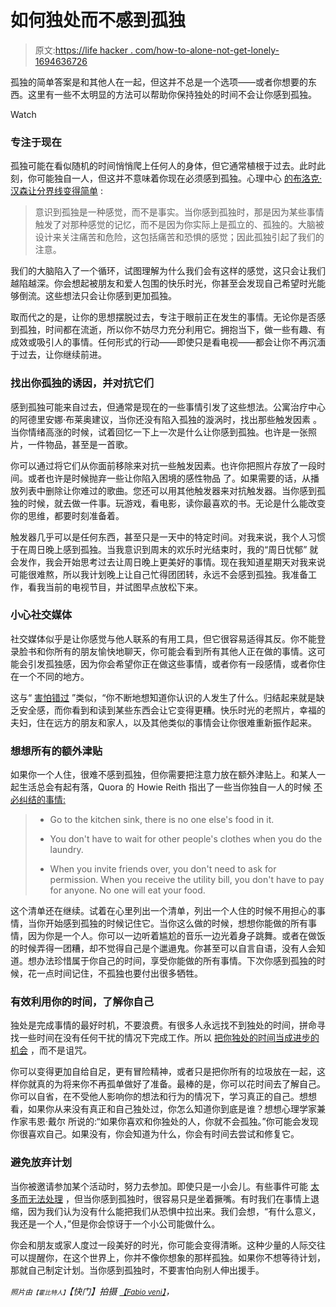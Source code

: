 # 如何独处而不感到孤独

> 原文:[https://life hacker . com/how-to-alone-not-get-lonely-1694636726](https://lifehacker.com/how-to-be-alone-without-getting-lonely-1694636726)

孤独的简单答案是和其他人在一起，但这并不总是一个选项——或者你想要的东西。这里有一些不太明显的方法可以帮助你保持独处的时间不会让你感到孤独。

Watch

### 专注于现在

孤独可能在看似随机的时间悄悄爬上任何人的身体，但它通常植根于过去。此时此刻，你可能独自一人，但这并不意味着你现在必须感到孤独。心理中心 [的布洛克·汉森让分界线变得简单](http://psychcentral.com/blog/archives/2012/07/16/10-more-ideas-to-help-with-loneliness/) :

> 意识到孤独是一种感觉，而不是事实。当你感到孤独时，那是因为某些事情触发了对那种感觉的记忆，而不是因为你实际上是孤立的、孤独的。大脑被设计来关注痛苦和危险，这包括痛苦和恐惧的感觉；因此孤独引起了我们的注意。

我们的大脑陷入了一个循环，试图理解为什么我们会有这样的感觉，这只会让我们越陷越深。你会想起被朋友和爱人包围的快乐时光，你甚至会发现自己希望时光能够倒流。这些想法只会让你感到更加孤独。

取而代之的是，让你的思想摆脱过去，专注于眼前正在发生的事情。无论你是否感到孤独，时间都在流逝，所以你不妨尽力充分利用它。拥抱当下，做一些有趣、有成效或吸引人的事情。任何形式的行动——即使只是看电视——都会让你不再沉湎于过去，让你继续前进。

### 找出你孤独的诱因，并对抗它们

感到孤独可能来自过去，但通常是现在的一些事情引发了这些想法。公寓治疗中心的阿德里安娜·布莱奥建议，当你还没有陷入孤独的漩涡时，找出那些触发因素 。当你情绪高涨的时候，试着回忆一下上一次是什么让你感到孤独。也许是一张照片，一件物品，甚至是一首歌。

你可以通过将它们从你面前移除来对抗一些触发因素。也许你把照片存放了一段时间。或者也许是时候抛弃一些让你陷入困境的感性物品 了。如果需要的话，从播放列表中删除让你难过的歌曲。您还可以用其他触发器来对抗触发器。当你感到孤独的时候，就去做一件事。玩游戏，看电影，读你最喜欢的书。无论是什么能改变你的思维，都要时刻准备着。

触发器几乎可以是任何东西，甚至只是一天中的特定时间。对我来说，我个人习惯于在周日晚上感到孤独。当我意识到周末的欢乐时光结束时，我的“周日忧郁” 就会发作，我会开始思考过去让周日晚上更美好的事情。现在我知道星期天对我来说可能很难熬，所以我计划晚上让自己忙得团团转，永远不会感到孤独。我准备工作，看我当前的电视节目，并试图早点放松下来。

### 小心社交媒体

社交媒体似乎是让你感觉与他人联系的有用工具，但它很容易适得其反。你不能登录脸书和你所有的朋友愉快地聊天，你可能会看到所有其他人正在做的事情。这可能会引发孤独感，因为你会希望你正在做这些事情，或者你有一段感情，或者你住在一个不同的地方。

这与“ [害怕错过](https://lifehacker.com/how-can-i-overcome-my-fear-of-missing-out-1148725866) ”类似，“你不断地想知道你认识的人发生了什么。归结起来就是缺乏安全感，而你看到和读到某些东西会让它变得更糟。快乐时光的老照片，幸福的夫妇，住在远方的朋友和家人，以及其他类似的事情会让你很难重新振作起来。

### 想想所有的额外津贴

如果你一个人住，很难不感到孤独，但你需要把注意力放在额外津贴上。和某人一起生活总会有起有落，Quora 的 Howie Reith 指出了一些当你独自一人的时候 [不必纠结的事情:](http://www.quora.com/Can-living-alone-ever-be-joyous/answer/Howie-Reith)

> *   Go to the kitchen sink, there is no one else's food in it.
>     
> *   You don't have to wait for other people's clothes when you do the laundry.
>     
> *   When you invite friends over, you don't need to ask for permission. When you receive the utility bill, you don't have to pay for anyone. No one will eat your food.

这个清单还在继续。试着在心里列出一个清单，列出一个人住的时候不用担心的事情，当你开始感到孤独的时候记住它。当你这么做的时候，想想你能做的所有事情，因为你是一个人。你可以一边听着尴尬的音乐一边光着身子跳舞。或者在做饭的时候弄得一团糟，却不觉得自己是个邋遢鬼。你甚至可以自言自语，没有人会知道。想办法珍惜属于你自己的时间，享受你能做的所有事情。下次你感到孤独的时候，花一点时间记住，不孤独也要付出很多牺牲。

### 有效利用你的时间，了解你自己

独处是完成事情的最好时机，不要浪费。有很多人永远找不到独处的时间，拼命寻找一些时间在没有任何干扰的情况下完成工作。所以 [把你独处的时间当成进步的机会](https://lifehacker.com/how-to-use-your-alone-time-more-productively-and-actua-481557354) ，而不是诅咒。

你可以变得更加自给自足，更有冒险精神，或者只是把你所有的垃圾放在一起，这样你就真的为将来你不再孤单做好了准备。最棒的是，你可以花时间去了解自己。你可以自省，在不受他人影响你的想法和行为的情况下，学习真正的自己。想想看，如果你从来没有真正和自己独处过，你怎么知道你到底是谁？想想心理学家兼作家韦恩·戴尔 所说的:“如果你喜欢和你独处的人，你就不会孤独。”你可能会发现你很喜欢自己。如果没有，你会知道为什么，你会有时间去尝试和修复它。

### **避免放弃计划**

当你被邀请参加某个活动时，努力去参加。即使只是一小会儿。有些事件可能 [太多而无法处理](https://lifehacker.com/how-to-back-out-of-a-social-commitment-without-being-a-1657113535) ，但当你感到孤独时，很容易只是坐着撅嘴。有时我们在事情上退缩，因为我们认为没有什么能把我们从恐惧中拉出来。我们会想，“有什么意义，我还是一个人，”但是你会惊讶于一个小公司能做什么。

你会和朋友或家人度过一段美好的时光，你可能会变得清晰。这种少量的人际交往可以提醒你，在这个世界上，你并不像你想象的那样孤独。如果你不想等待计划，那就自己制定计划。当你感到孤独时，不要害怕向别人伸出援手。

<small>*照片由*</small><small><small>*【霍比特人】*</small></small>*【快门】拍摄* [<small>*【Fabio veni】*</small>](https://www.flickr.com/photos/fabiovenni/58483600)*，*